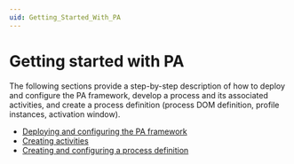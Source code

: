```yaml
---
uid: Getting_Started_With_PA
---
```


# Getting started with PA

The following sections provide a step-by-step description of how to deploy and configure the PA framework, develop a process and its associated activities, and create a process definition (process DOM definition, profile instances, activation window).

- [Deploying and configuring the PA framework](xref:Deploying_and_Configuring_the_PA_Framework)
- [Creating activities](xref:PA_Creating_Activities)
- [Creating and configuring a process definition](xref:PA_Creating_and_Configuring_a_Process_Definition)
